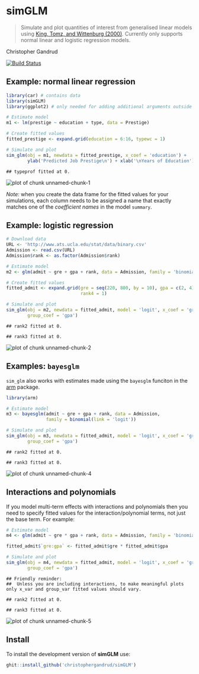 # simGLM

> Simulate and plot quantities of interest from generalised linear
    models using [King, Tomz, and Wittenburg (2000)](http://www.jstor.org/stable/2669316).
    Currently only supports normal linear and logistic regression models.

Christopher Gandrud

[![Build Status](https://travis-ci.org/christophergandrud/simGLM.svg?branch=master)](https://travis-ci.org/christophergandrud/simGLM)

## Example: normal linear regression


```r
library(car) # contains data
library(simGLM)
library(ggplot2) # only needed for adding additional arguments outside of sim_glm

# Estimate model
m1 <- lm(prestige ~ education + type, data = Prestige)

# Create fitted values
fitted_prestige <- expand.grid(education = 6:16, typewc = 1)

# Simulate and plot
sim_glm(obj = m1, newdata = fitted_prestige, x_coef = 'education') +
        ylab('Predicted Job Prestige\n') + xlab('\nYears of Education')
```

```
## typeprof fitted at 0.
```

![plot of chunk unnamed-chunk-1](figure/unnamed-chunk-1-1.png)

*Note:* when you create the data frame for the fitted values for your simulations, each column needs to be assigned a name that exactly matches one of the *coefficient names* in the model `summary`.  

## Example: logistic regression


```r
# Download data
URL <- 'http://www.ats.ucla.edu/stat/data/binary.csv'
Admission <- read.csv(URL)
Admission$rank <- as.factor(Admission$rank)

# Estimate model
m2 <- glm(admit ~ gre + gpa + rank, data = Admission, family = 'binomial')

# Create fitted values
fitted_admit <- expand.grid(gre = seq(220, 800, by = 10), gpa = c(2, 4), 
                            rank4 = 1)

# Simulate and plot
sim_glm(obj = m2, newdata = fitted_admit, model = 'logit', x_coef = 'gre', 
        group_coef = 'gpa')
```

```
## rank2 fitted at 0.
```

```
## rank3 fitted at 0.
```

![plot of chunk unnamed-chunk-2](figure/unnamed-chunk-2-1.png)

## Examples: `bayesglm`

`sim_glm` also works with estimates made using the `bayesglm` funciton in the [arm](https://cran.r-project.org/web/packages/arm/index.html) package.


```r
library(arm)
```


```r
# Estimate model
m3 <- bayesglm(admit ~ gre + gpa + rank, data = Admission, 
               family = binomial(link = 'logit'))

# Simulate and plot
sim_glm(obj = m3, newdata = fitted_admit, model = 'logit', x_coef = 'gre', 
        group_coef = 'gpa')
```

```
## rank2 fitted at 0.
```

```
## rank3 fitted at 0.
```

![plot of chunk unnamed-chunk-4](figure/unnamed-chunk-4-1.png)

## Interactions and polynomials

If you model multi-term effects with interactions and polynomials then you need to specify fitted values for the interaction/polynomial terms, not just the base term. For example:


```r
# Estimate model
m4 <- glm(admit ~ gre * gpa + rank, data = Admission, family = 'binomial')

fitted_admit$`gre:gpa` <- fitted_admit$gre * fitted_admit$gpa

# Simulate and plot
sim_glm(obj = m4, newdata = fitted_admit, model = 'logit', x_coef = 'gre', 
        group_coef = 'gpa')
```

```
## Friendly reminder:
##  Unless you are including interactions, to make meaningful plots only x_var and group_var fitted values should vary.
```

```
## rank2 fitted at 0.
```

```
## rank3 fitted at 0.
```

![plot of chunk unnamed-chunk-5](figure/unnamed-chunk-5-1.png)

## Install

To install the development version of **simGLM** use:


```r
ghit::install_github('christophergandrud/simGLM')
```
